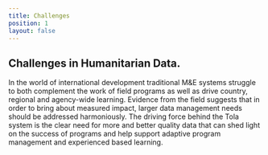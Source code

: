 ```yaml
---
title: Challenges
position: 1
layout: false
---
```


## Challenges in Humanitarian Data.

In the world of international development traditional M&E systems struggle to both complement the work of field programs as well as drive country, regional and agency-wide learning. Evidence from the field suggests that in order to bring about measured impact, larger data management needs should be addressed harmoniously.  The driving force behind the Tola system is the clear need for more and better quality data that can shed light on the success of programs and help support adaptive program management and experienced based learning.
